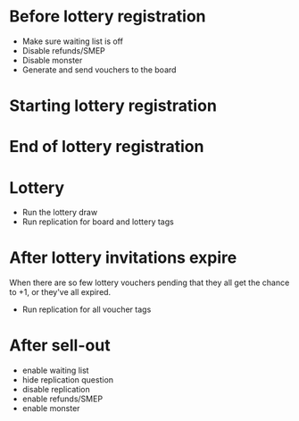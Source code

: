 # Before lottery registration
  * Make sure waiting list is off
  * Disable refunds/SMEP
  * Disable monster
  * Generate and send vouchers to the board

# Starting lottery registration

# End of lottery registration

# Lottery
  * Run the lottery draw
  * Run replication for board and lottery tags

# After lottery invitations expire
When there are so few lottery vouchers pending that they all get the chance to
+1, or they've all expired.
  * Run replication for all voucher tags
  
# After sell-out
  * enable waiting list
  * hide replication question
  * disable replication
  * enable refunds/SMEP
  * enable monster

